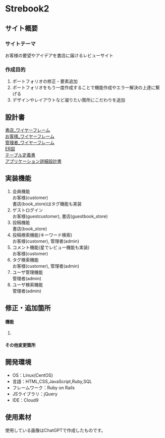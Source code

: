 # Strebook2

## サイト概要
### サイトテーマ
お客様の要望やアイデアを書店に届けるレビューサイト

### 作成目的
1. ポートフォリオの修正・要素追加
2. ポートフォリオをもう一度作成することで機能作成やエラー解決の上達に繋げる
3. デザインやレイアウトなど凝りたい箇所にこだわりを追加

## 設計書
[書店_ワイヤーフレーム]()<br>
[お客様_ワイヤーフレーム]()<br>
[管理者_ワイヤーフレーム]()<br>
[ER図]()<br>
[テーブル定義書]()<br>
[アプリケーション詳細設計書]()

## 実装機能
1. 会員機能<br>
お客様(customer)<br>
書店(book_store)はタグ機能も実装
2. ゲストログイン<br>
お客様(guestcustomer), 書店(guestbook_store)
3. 投稿機能<br>
書店(book_store)
4. 投稿検索機能(キーワード検索)<br>
お客様(customer), 管理者(admin)
5. コメント機能(星でレビュー機能も実装)<br>
お客様(customer)
6. タグ検索機能<br>
お客様(customer), 管理者(admin)
7. ユーザ管理機能<br>
管理者(admin)
8. ユーザ検索機能<br>
管理者(admin)

## 修正・追加箇所
#### 機能
1. 

#### その他変更箇所

## 開発環境
- OS：Linux(CentOS)
- 言語：HTML,CSS,JavaScript,Ruby,SQL
- フレームワーク：Ruby on Rails
- JSライブラリ：jQuery
- IDE：Cloud9

## 使用素材
使用している画像はChatGPTで作成したものです。
